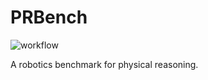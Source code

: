 # PRBench

![workflow](https://github.com/tomsilver/prbench/actions/workflows/ci.yml/badge.svg)

A robotics benchmark for physical reasoning.

